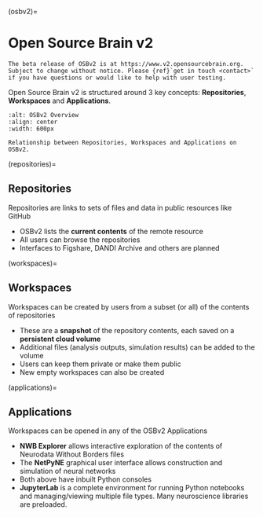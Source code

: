 (osbv2)=
# Open Source Brain v2

```{admonition} OSBv2 is under active development
The beta release of OSBv2 is at https://www.v2.opensourcebrain.org. Subject to change without notice. Please {ref}`get in touch <contact>` if you have questions or would like to help with user testing.
```

Open Source Brain v2 is structured around 3 key concepts: **Repositories**, **Workspaces** and **Applications**.


```{figure} ../images/OSBv2Overview.png
:alt: OSBv2 Overview
:align: center
:width: 600px

Relationship between Repositories, Workspaces and Applications on OSBv2.

```

(repositories)=
## Repositories

Repositories are links to sets of files and data in public resources like GitHub

- OSBv2 lists the **current contents** of the remote resource
- All users can browse the repositories
- Interfaces to Figshare, DANDI Archive and others are planned

(workspaces)=
## Workspaces

Workspaces can be created by users from a subset (or all) of the contents of repositories

- These are a **snapshot** of the repository contents, each saved on a **persistent cloud volume**
- Additional files (analysis outputs, simulation results) can be added to the volume
- Users can keep them private or make them public
- New empty workspaces can also be created


(applications)=
## Applications

Workspaces can be opened in any of the OSBv2 Applications

- **NWB Explorer** allows interactive exploration of the contents of Neurodata Without Borders files
- The **NetPyNE** graphical user interface allows construction and simulation of neural networks
- Both above have inbuilt Python consoles
- **JupyterLab** is a complete environment for running Python notebooks and managing/viewing multiple file types. Many neuroscience libraries are preloaded.
